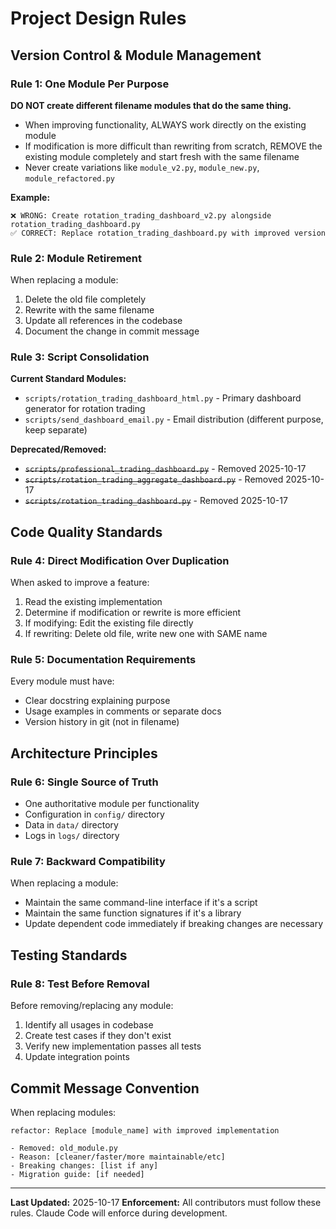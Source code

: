# Project Design Rules

## Version Control & Module Management

### Rule 1: One Module Per Purpose
**DO NOT create different filename modules that do the same thing.**

- When improving functionality, ALWAYS work directly on the existing module
- If modification is more difficult than rewriting from scratch, REMOVE the existing module completely and start fresh with the same filename
- Never create variations like `module_v2.py`, `module_new.py`, `module_refactored.py`

**Example:**
```
❌ WRONG: Create rotation_trading_dashboard_v2.py alongside rotation_trading_dashboard.py
✅ CORRECT: Replace rotation_trading_dashboard.py with improved version
```

### Rule 2: Module Retirement
When replacing a module:
1. Delete the old file completely
2. Rewrite with the same filename
3. Update all references in the codebase
4. Document the change in commit message

### Rule 3: Script Consolidation
**Current Standard Modules:**
- `scripts/rotation_trading_dashboard_html.py` - Primary dashboard generator for rotation trading
- `scripts/send_dashboard_email.py` - Email distribution (different purpose, keep separate)

**Deprecated/Removed:**
- ~~`scripts/professional_trading_dashboard.py`~~ - Removed 2025-10-17
- ~~`scripts/rotation_trading_aggregate_dashboard.py`~~ - Removed 2025-10-17
- ~~`scripts/rotation_trading_dashboard.py`~~ - Removed 2025-10-17

## Code Quality Standards

### Rule 4: Direct Modification Over Duplication
When asked to improve a feature:
1. Read the existing implementation
2. Determine if modification or rewrite is more efficient
3. If modifying: Edit the existing file directly
4. If rewriting: Delete old file, write new one with SAME name

### Rule 5: Documentation Requirements
Every module must have:
- Clear docstring explaining purpose
- Usage examples in comments or separate docs
- Version history in git (not in filename)

## Architecture Principles

### Rule 6: Single Source of Truth
- One authoritative module per functionality
- Configuration in `config/` directory
- Data in `data/` directory
- Logs in `logs/` directory

### Rule 7: Backward Compatibility
When replacing a module:
- Maintain the same command-line interface if it's a script
- Maintain the same function signatures if it's a library
- Update dependent code immediately if breaking changes are necessary

## Testing Standards

### Rule 8: Test Before Removal
Before removing/replacing any module:
1. Identify all usages in codebase
2. Create test cases if they don't exist
3. Verify new implementation passes all tests
4. Update integration points

## Commit Message Convention

When replacing modules:
```
refactor: Replace [module_name] with improved implementation

- Removed: old_module.py
- Reason: [cleaner/faster/more maintainable/etc]
- Breaking changes: [list if any]
- Migration guide: [if needed]
```

---

**Last Updated:** 2025-10-17
**Enforcement:** All contributors must follow these rules. Claude Code will enforce during development.
